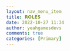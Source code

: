```yaml
---
layout: nav_menu_item
title: 𝗥𝗢𝗟𝗘𝗦
date: 2022-10-27 11:34
author: yeahgamesdevs
comments: true
categories: [Primary]
---
```


